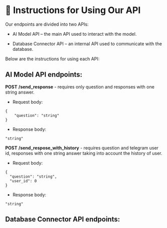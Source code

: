 # 📄 Instructions for Using Our API

Our endpoints are divided into two APIs:

- AI Model API – the main API used to interact with the model.

- Database Connector API – an internal API used to communicate with the database.

Below are the instructions for using each API:

## AI Model API endpoints:

**POST** **/send_response** - requires only question and responses with one string answer.

- Request body:
```
{
    "question": "string"
}
```

- Response body:
```
"string"
```

**POST** **/send_respose_with_history** - requires question and telegram user id, responses with one string answer taking into account the history of user.

- Request body:
```
{
  "question": "string",
  "user_id": 0
}
```

- Response body:
```
"string"
```

## Database Connector API endpoints:
